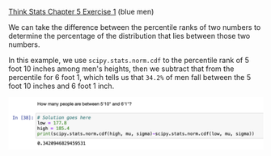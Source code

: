 [Think Stats Chapter 5 Exercise 1](http://greenteapress.com/thinkstats2/html/thinkstats2006.html#toc50) (blue men)

We can take the difference between the percentile ranks of two numbers to determine the percentage of 
the distribution that lies between those two numbers. 

In this example, we use `scipy.stats.norm.cdf` to the percentile rank of 5 foot 10 inches among men's heights,
then we subtract that from the percentile for 6 foot 1, which tells us that `34.2%` of men fall between the
5 foot 10 inches and 6 foot 1 inch.

![5-1_soln](5-1-blue_men_soln.png)
